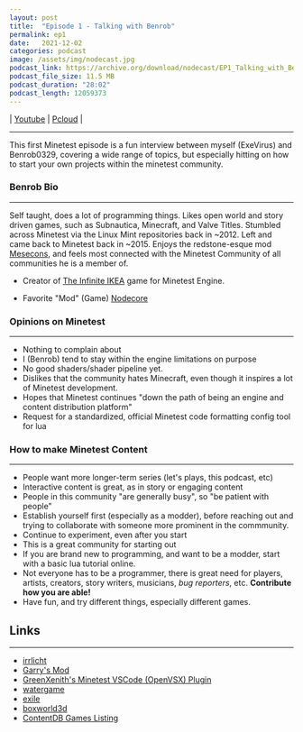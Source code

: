 ```yaml
---
layout: post
title:  "Episode 1 - Talking with Benrob"
permalink: ep1
date:   2021-12-02
categories: podcast
image: /assets/img/nodecast.jpg
podcast_link: https://archive.org/download/nodecast/EP1_Talking_with_Benrob.mp3
podcast_file_size: 11.5 MB
podcast_duration: "28:02"
podcast_length: 12059373
---
```


| [Youtube](https://www.youtube.com/watch?v=zcPTeUbU6NY) | [Pcloud](https://u.pcloud.link/publink/show?code=XZlpxAXZkSHGKsq6v30QaTLssWN8lLGWKPf7) |

________
 
This first Minetest episode is a fun interview between myself (ExeVirus) and Benrob0329, covering a wide range of topics, but especially hitting on how to start your own projects within the minetest community. 

### Benrob Bio
_____________________________

Self taught, does a lot of programming things. Likes open world and story driven games, such as Subnautica, Minecraft, and Valve Titles. Stumbled across Minetest via the Linux Mint repositories back in ~2012. Left and came back to Minetest back in ~2015. Enjoys the redstone-esque mod [Mesecons](https://content.minetest.net/packages/Jeija/mesecons/), and feels most connected with the Minetest Community of all communities he is a member of. 

* Creator of [The Infinite IKEA](https://content.minetest.net/packages/benrob0329/ikea/) game for Minetest Engine. 

* Favorite "Mod" (Game) [Nodecore](https://content.minetest.net/packages/Warr1024/nodecore/)

### Opinions on Minetest
_______________________

- Nothing to complain about
- I (Benrob) tend to stay within the engine limitations on purpose
- No good shaders/shader pipeline yet.
- Dislikes that the community hates Minecraft, even though it inspires a lot of Minetest development.
- Hopes that Minetest continues "down the path of being an engine and content distribution platform"
- Request for a standardized, official Minetest code formatting config tool for lua

### How to make Minetest Content
_______________________

- People want more longer-term series (let's plays, this podcast, etc)
- Interactive content is great, as in story or engaging content
- People in this community "are generally busy", so "be patient with people"
- Establish yourself first (especially as a modder), before reaching out and trying to collaborate with someone more prominent in the commmunity. 
- Continue to experiment, even after you start
- This is a great community for starting out
- If you are brand new to programming, and want to be a modder, start with a basic lua tutorial online.
- Not everyone has to be a programmer, there is great need for players, artists, creators, story writers, musicians, *bug reporters*, etc. **Contribute how you are able!**
- Have fun, and try different things, especially different games.

## Links
_______________________________

- [irrlicht](https://github.com/minetest/irrlicht)
- [Garry's Mod](https://gmod.facepunch.com/)
- [GreenXenith's Minetest VSCode (OpenVSX) Plugin](https://open-vsx.org/extension/GreenXenith/minetest-tools)
- [watergame](https://content.minetest.net/packages/Lefty/water_game/)
- [exile](https://content.minetest.net/packages/Mantar/exile/)
- [boxworld3d](https://content.minetest.net/packages/Hume2/boxworld3d/)
- [ContentDB Games Listing](https://content.minetest.net/packages/?type=game)
